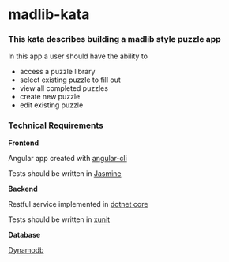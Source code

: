 # madlib-kata
### This kata describes building a madlib style puzzle app

In this app a user should have the ability to 
* access a puzzle library
* select existing puzzle to fill out
* view all completed puzzles
* create new puzzle
* edit existing puzzle

### Technical Requirements

**Frontend**

Angular app created with [angular-cli](https://cli.angular.io/)

Tests should be written in [Jasmine](https://jasmine.github.io/api/3.5/global)

**Backend**

Restful service implemented in [dotnet core](https://dotnet.microsoft.com/learn/dotnet/hello-world-tutorial/install)

Tests should be written in [xunit](https://xunit.net/docs/getting-started/netcore/cmdline)

**Database**

[Dynamodb](https://docs.aws.amazon.com/amazondynamodb/latest/developerguide/DynamoDBLocal.DownloadingAndRunning.html)
